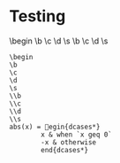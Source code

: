 # Testing

\begin
\b
\c
\d
\s
\\b
\\c
\\d
\\s

```
\begin
\b
\c
\d
\s
\\b
\\c
\\d
\\s
abs(x) = egin{dcases*}
        x & when `x geq 0`
        -x & otherwise
        end{dcases*}
``` 